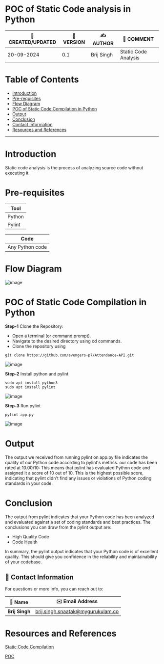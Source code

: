 # POC of Static Code analysis in Python

| 📅 CREATED/UPDATED | 📌 VERSION | ✍️ AUTHOR    | 📝 COMMENT                |
|--------------------|------------|--------------|---------------------------|
| 20-09-2024         | 0.1        | Brij Singh   | Static Code Analysis      |

# Table of Contents
- [Introduction](#Introduction)
- [Pre-requisites](#pre-requisites)
- [Flow Diagram](#flow-diagram)
- [POC of Static Code Compilation in Python](#POC-of-Static-Code-Compilation-in-Python)
- [Output](#Output)
- [Conclusion](#conclusion)
- [Contact Information](#contact-information)
- [Resources and References](#resources-and-references)
***

# Introduction
Static code analysis is the process of analyzing source code without executing it. 

# Pre-requisites

| **Tool**   |    
| --------   | 
|  Python    | 
|  Pylint    |

| **Code**               |
| --------               | 
|  Any Python code       |

# Flow Diagram
![image](https://github.com/avengers-p7/Documentation/assets/79625874/719436d6-e814-494e-aed1-138734eccebe)


# POC of Static Code Compilation in Python

**Step-1** Clone the Repository:
- Open a terminal (or command prompt).
- Navigate to the desired directory using cd commands.
- Clone the repository using 

``` shell 
git clone https://github.com/avengers-p7/Attendance-API.git
```
![image](https://github.com/avengers-p7/Documentation/assets/79625874/f841215a-499d-4c7a-b629-fc4a8237572a)


**Step-2** Install python and pylint
``` shell 
sudo apt install python3
sudo apt install pylint
```      
![image](https://github.com/avengers-p7/Documentation/assets/79625874/7485e84c-3fc9-467b-a260-62462f4ed399)

**Step-3** Run pylint
``` shell 
pylint app.py
```      
![image](https://github.com/avengers-p7/Documentation/assets/79625874/87386afe-5989-4b36-9d05-3fbc2e977ec0)

# Output
The output we received from running pylint on app.py file indicates the quality of our Python code according to pylint's metrics.
our code has been rated at 10.00/10: This means that pylint has evaluated Python code and assigned it a score of 10 out of 10. This is the highest possible score, indicating that pylint didn't find any issues or violations of Python coding standards in your code.

# Conclusion

The output from pylint indicates that your Python code has been analyzed and evaluated against a set of coding standards and best practices. The conclusions you can draw from the pylint output are:
* High Quality Code
* Code Health

In summary, the pylint output indicates that your Python code is of excellent quality.  This should give you confidence in the reliability and maintainability of your codebase.

## 📧 Contact Information

For questions or more info, you can reach out to:

| 📛 Name       | ✉️ Email Address                   |
|---------------|-----------------------------------|
| **Brij Singh**| brij.singh.snaatak@mygurukulam.co |

# Resources and References
[Static Code Compilation](https://github.com/avengers-p7/Documentation/blob/main/Application_CI/Design/04-%20Python%20CI%20Checks/Static%20code%20analysis(Python%20CI%20Checks).md) 

[POC](https://towardsdatascience.com/check-the-quality-of-your-code-with-pylint-f5d829bb441d)

